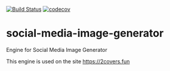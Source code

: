 [![Build Status](https://travis-ci.com/pavelzotikov/social-media-image-generator.svg?branch=master)](https://travis-ci.com/pavelzotikov/social-media-image-generator) [![codecov](https://codecov.io/gh/pavelzotikov/social-media-image-generator/branch/master/graph/badge.svg)](https://codecov.io/gh/pavelzotikov/social-media-image-generator)

# social-media-image-generator
Engine for Social Media Image Generator

This engine is used on the site https://2covers.fun
